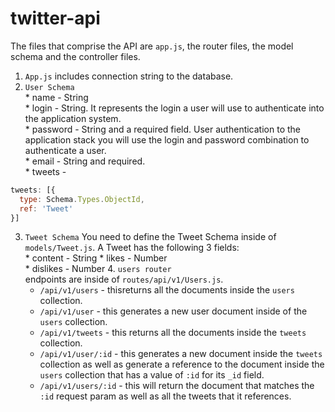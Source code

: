 # twitter-api

The files that comprise the API are `app.js`, the router files, the model schema and the controller files.
  1.  `App.js` includes connection string to the database.  
  2.  `User Schema`  
    * name - String  
    * login - String. It represents the login a user will use to authenticate into the application system.  
    *  password - String and a required field. User authentication to the application stack you will use the login and password combination to authenticate a user.  
    *  email - String and required.  
    *  tweets - 
```javascript
tweets: [{  
  type: Schema.Types.ObjectId,  
  ref: 'Tweet'  
}]  
```  
  3.  `Tweet Schema` 
  You need to define the Tweet Schema inside of `models/Tweet.js`. A Tweet has the following 3 fields:  
    * content - String 
    * likes - Number  
    * dislikes - Number
    4.  `users router`  
    endpoints are inside of `routes/api/v1/Users.js`.  
      * `/api/v1/users` - thisreturns all the documents inside the `users` collection.    
      * `/api/v1/user`  - this generates a new user document inside of the `users` collection.   
      * `/api/v1/tweets` - this returns all the documents inside the `tweets` collection.   
      * `/api/v1/user/:id` - this generates a new document inside the `tweets` collection as well as generate a reference to the document inside the `users` collection that has a value of `:id` for its `_id` field.   
      * `/api/v1/users/:id` - this will return the document that matches the `:id` request param as well as all the tweets that it references.
